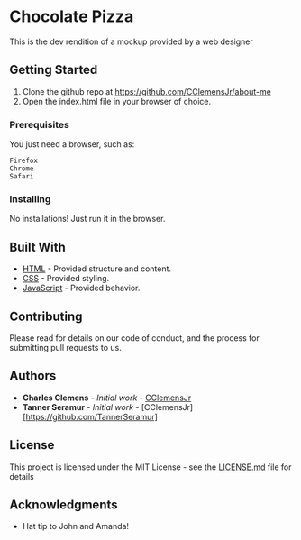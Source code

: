 # Chocolate Pizza

This is the dev rendition of a mockup provided by a web designer

## Getting Started

1. Clone the github repo at https://github.com/CClemensJr/about-me
2. Open the index.html file in your browser of choice.

### Prerequisites

You just need a browser, such as:

```
Firefox
Chrome
Safari
```

### Installing

No installations! Just run it in the browser.

## Built With

* [HTML](https://www.w3schools.com/html/default.asp) - Provided structure and content.
* [CSS](https://www.w3schools.com/css/default.asp) - Provided styling.
* [JavaScript](https://www.w3schools.com/js/default.asp) - Provided behavior.

## Contributing

Please read for details on our code of conduct, and the process for submitting pull requests to us.

## Authors

* **Charles Clemens** - *Initial work* - [CClemensJr](https://github.com/CClemensJr)
* **Tanner Seramur** - *Initial work* - [CClemensJr][https://github.com/TannerSeramur]

## License

This project is licensed under the MIT License - see the [LICENSE.md](LICENSE.md) file for details

## Acknowledgments

* Hat tip to John and Amanda!
